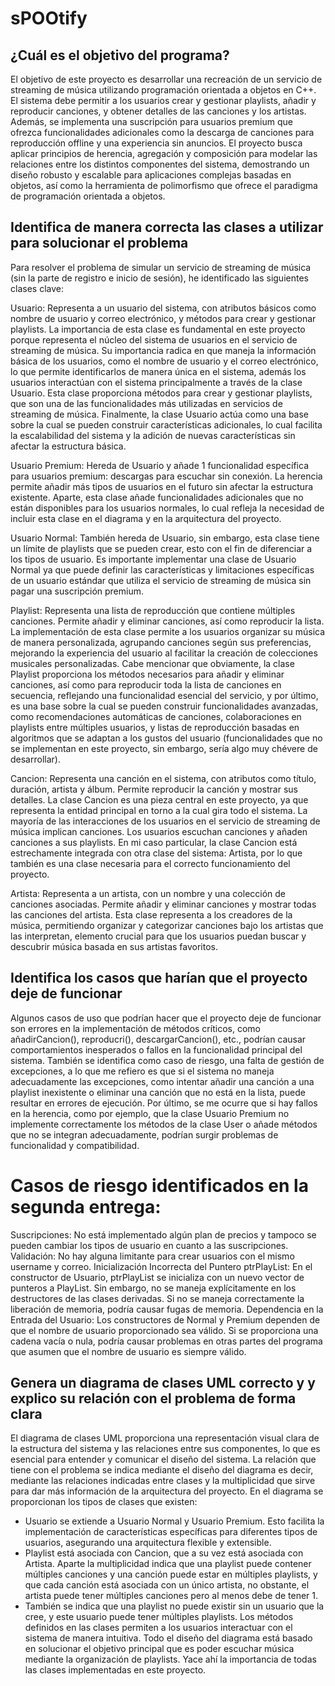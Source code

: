 # sPOOtify

## ¿Cuál es el objetivo del programa? 
El objetivo de este proyecto es desarrollar una recreación de un servicio de streaming de música utilizando programación orientada a objetos en C++. El sistema debe permitir a los usuarios crear y gestionar playlists, añadir y reproducir canciones, y obtener detalles de las canciones y los artistas. Además, se implementa una suscripción para usuarios premium que ofrezca funcionalidades adicionales como la descarga de canciones para reproducción offline y una experiencia sin anuncios. El proyecto busca aplicar principios de herencia, agregación y composición para modelar las relaciones entre los distintos componentes del sistema, demostrando un diseño robusto y escalable para aplicaciones complejas basadas en objetos, así como la herramienta de polimorfismo que ofrece el paradigma de programación orientada a objetos.

## Identifica de manera correcta las clases a utilizar para solucionar el problema

Para resolver el problema de simular un servicio de streaming de música (sin la parte de registro e inicio de sesión), he identificado las siguientes clases clave:

Usuario: Representa a un usuario del sistema, con atributos básicos como nombre de usuario y correo electrónico, y métodos para crear y gestionar playlists. La importancia de esta clase es fundamental en este proyecto porque representa el núcleo del sistema de usuarios en el servicio de streaming de música. Su importancia radica en que maneja la información básica de los usuarios, como el nombre de usuario y el correo electrónico, lo que permite identificarlos de manera única en el sistema, además los usuarios interactúan con el sistema principalmente a través de la clase Usuario. Esta clase proporciona métodos para crear y gestionar playlists, que son una de las funcionalidades más utilizadas en servicios de streaming de música. Finalmente, la clase Usuario actúa como una base sobre la cual se pueden construir características adicionales, lo cual facilita la escalabilidad del sistema y la adición de nuevas características sin afectar la estructura básica.

Usuario Premium: Hereda de Usuario y añade 1 funcionalidad específica para usuarios premium: descargas para escuchar sin conexión. La herencia permite añadir más tipos de usuarios en el futuro sin afectar la estructura existente. Aparte, esta clase añade funcionalidades adicionales que no están disponibles para los usuarios normales, lo cual refleja la necesidad de incluir esta clase en el diagrama y en la arquitectura del proyecto.

Usuario Normal: También hereda de Usuario, sin embargo, esta clase tiene un límite de playlists que se pueden crear, esto con el fin de diferenciar a los tipos de usuario. Es importante implementar una clase de Usuario Normal ya que puede definir las características y limitaciones específicas de un usuario estándar que utiliza el servicio de streaming de música sin pagar una suscripción premium.

Playlist: Representa una lista de reproducción que contiene múltiples canciones. Permite añadir y eliminar canciones, así como reproducir la lista. La implementación de esta clase permite a los usuarios organizar su música de manera personalizada, agrupando canciones según sus preferencias, mejorando la experiencia del usuario al facilitar la creación de colecciones musicales personalizadas. Cabe mencionar que obviamente, la clase Playlist proporciona los métodos necesarios para añadir y eliminar canciones, así como para reproducir toda la lista de canciones en secuencia, reflejando una funcionalidad esencial del servicio, y por último, es una base sobre la cual se pueden construir funcionalidades avanzadas, como recomendaciones automáticas de canciones, colaboraciones en playlists entre múltiples usuarios, y listas de reproducción basadas en algoritmos que se adaptan a los gustos del usuario (funcionalidades que no se implementan en este proyecto, sin embargo, sería algo muy chévere de desarrollar).

Cancion: Representa una canción en el sistema, con atributos como título, duración, artista y álbum. Permite reproducir la canción y mostrar sus detalles. La clase Cancion es una pieza central en este proyecto, ya que representa la entidad principal en torno a la cual gira todo el sistema. La mayoría de las interacciones de los usuarios en el servicio de streaming de música implican canciones. Los usuarios escuchan canciones y añaden canciones a sus playlists. En mi caso particular, la clase Cancion está estrechamente integrada con otra clase del sistema: Artista, por lo que también es una clase necesaria para el correcto funcionamiento del proyecto.

Artista: Representa a un artista, con un nombre y una colección de canciones asociadas. Permite añadir y eliminar canciones y mostrar todas las canciones del artista. Esta clase representa a los creadores de la música, permitiendo organizar y categorizar canciones bajo los artistas que las interpretan, elemento crucial para que los usuarios puedan buscar y descubrir música basada en sus artistas favoritos. 

## Identifica los casos que harían que el proyecto deje de funcionar

Algunos casos de uso que podrían hacer que el proyecto deje de funcionar son errores en la implementación de métodos críticos, como añadirCancion(), reproducri(), descargarCancion(), etc., podrían causar comportamientos inesperados o fallos en la funcionalidad principal del sistema. También se identifica como caso de riesgo, una falta de gestión de excepciones, a lo que me refiero es que si el sistema no maneja adecuadamente las excepciones, como intentar añadir una canción a una playlist inexistente o eliminar una canción que no está en la lista, puede resultar en errores de ejecución. Por último, se me ocurre que si hay fallos en la herencia, como por ejemplo, que la clase Usuario Premium no implemente correctamente los métodos de la clase User o añade métodos que no se integran adecuadamente, podrían surgir problemas de funcionalidad y compatibilidad. 
# Casos de riesgo identificados en la segunda entrega:
Suscripciones: No está implementado algún plan de precios y tampoco se pueden cambiar los tipos de usuario en cuanto a las suscripciones.
Validación: No hay alguna limitante para crear usuarios con el mismo username y correo.
Inicialización Incorrecta del Puntero ptrPlayList: En el constructor de Usuario, ptrPlayList se inicializa con un nuevo vector de punteros a PlayList. Sin embargo, no se maneja explícitamente en los destructores de las clases derivadas. Si no se maneja correctamente la liberación de memoria, podría causar fugas de memoria.
Dependencia en la Entrada del Usuario: Los constructores de Normal y Premium dependen de que el nombre de usuario proporcionado sea válido. Si se proporciona una cadena vacía o nula, podría causar problemas en otras partes del programa que asumen que el nombre de usuario es siempre válido.

## Genera un diagrama de clases UML correcto y y explico su relación con el problema de forma clara 

El diagrama de clases UML proporciona una representación visual clara de la estructura del sistema y las relaciones entre sus componentes, lo que es esencial para entender y comunicar el diseño del sistema. La relación que tiene con el problema se indica mediante el diseño del diagrama es decir, mediante las relaciones indicadas entre clases y la multiplicidad que sirve para dar más información de la arquitectura del proyecto.
En el diagrama se proporcionan los tipos de clases que existen:
- Usuario se extiende a Usuario Normal y Usuario Premium. Esto facilita la implementación de características específicas para diferentes tipos de usuarios, asegurando una arquitectura flexible y extensible.
- Playlist está asociada con Cancion, que a su vez está asociada con Artista. Aparte la multiplicidad indica que una playlist puede contener múltiples canciones y una canción puede estar en múltiples playlists, y que cada canción está asociada con un único artista, no obstante, el artista puede tener múltiples canciones pero al menos debe de tener 1.
- También se indica que una playlist no puede existir sin un usuario que la cree, y este usuario puede tener múltiples playlists.
Los métodos definidos en las clases permiten a los usuarios interactuar con el sistema de manera intuitiva. Todo el diseño del diagrama está basado en solucionar el objetivo principal que es poder escuchar música mediante la organización de playlists. Yace ahí la importancia de todas las clases implementadas en este proyecto.

